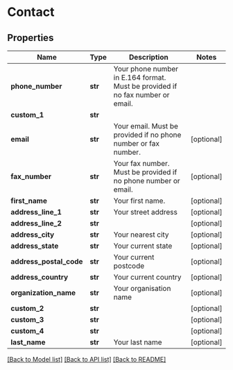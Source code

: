 # Contact

## Properties
Name | Type | Description | Notes
------------ | ------------- | ------------- | -------------
**phone_number** | **str** | Your phone number in E.164 format. Must be provided if no fax number or email. | 
**custom_1** | **str** |  | 
**email** | **str** | Your email. Must be provided if no phone number or fax number. | [optional] 
**fax_number** | **str** | Your fax number. Must be provided if no phone number or email. | [optional] 
**first_name** | **str** | Your first name. | [optional] 
**address_line_1** | **str** | Your street address | [optional] 
**address_line_2** | **str** |  | [optional] 
**address_city** | **str** | Your nearest city | [optional] 
**address_state** | **str** | Your current state | [optional] 
**address_postal_code** | **str** | Your current postcode | [optional] 
**address_country** | **str** | Your current country | [optional] 
**organization_name** | **str** | Your organisation name | [optional] 
**custom_2** | **str** |  | [optional] 
**custom_3** | **str** |  | [optional] 
**custom_4** | **str** |  | [optional] 
**last_name** | **str** | Your last name | [optional] 

[[Back to Model list]](../README.md#documentation-for-models) [[Back to API list]](../README.md#documentation-for-api-endpoints) [[Back to README]](../README.md)


